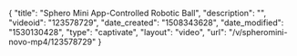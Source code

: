 {
    "title": "Sphero Mini App-Controlled Robotic Ball",
    "description": "",
    "videoid": "123578729",
    "date_created": "1508343628",
    "date_modified": "1530130428",
    "type": "captivate",
    "layout": "video",
    "url": "\/v\/spheromini-novo-mp4\/123578729"
}